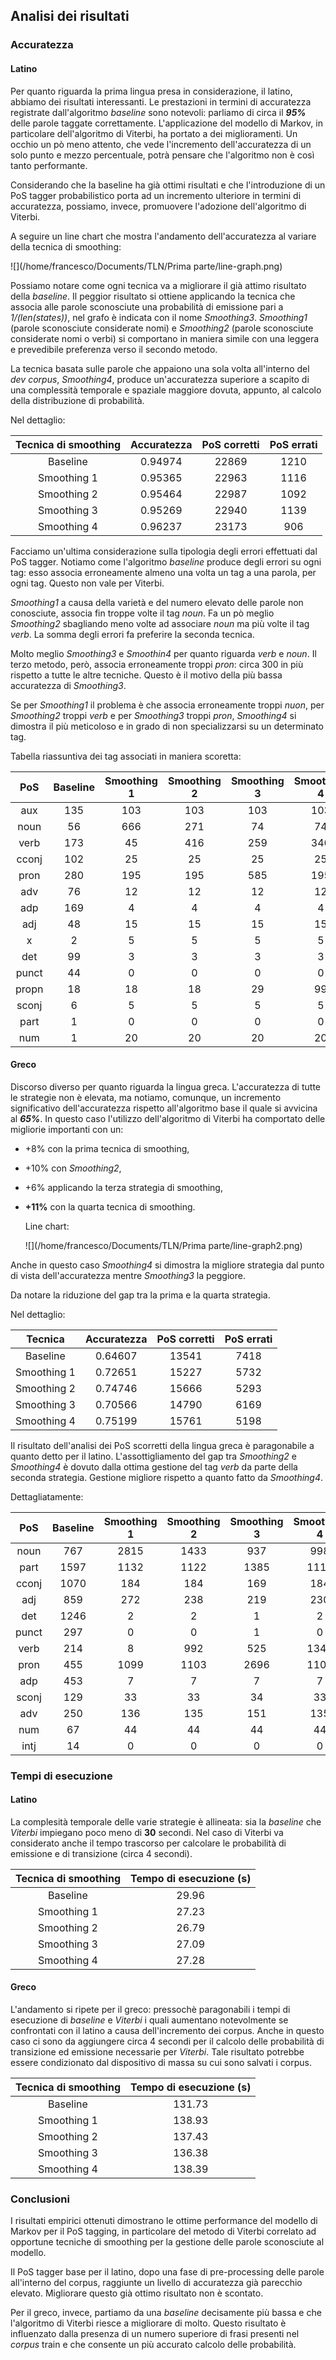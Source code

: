 ## Analisi dei risultati
### Accuratezza

#### Latino

Per quanto riguarda la prima lingua presa in considerazione, il latino, abbiamo dei risultati interessanti.
Le prestazioni in termini di accuratezza registrate dall'algoritmo *baseline* sono notevoli: parliamo di circa il ***95%*** delle parole taggate correttamente.
L'applicazione del modello di Markov, in particolare dell'algoritmo di Viterbi, ha portato a dei miglioramenti. Un occhio un pò meno attento, che vede l'incremento dell'accuratezza di un solo punto e mezzo percentuale, potrà pensare che l'algoritmo non è così tanto performante.

Considerando che la baseline ha già ottimi risultati e che l'introduzione di un PoS tagger probabilistico porta ad un incremento ulteriore in termini di accuratezza, possiamo, invece, promuovere l'adozione dell'algoritmo di Viterbi.

A seguire un line chart che mostra l'andamento dell'accuratezza al variare della tecnica di smoothing:



![](/home/francesco/Documents/TLN/Prima parte/line-graph.png)

Possiamo notare come ogni tecnica va a migliorare il già attimo risultato della *baseline*. Il peggior risultato si ottiene applicando la tecnica che associa alle parole sconosciute una probabilità di emissione pari a *1/(len(states))*, nel grafo è indicata con il nome *Smoothing3*. *Smoothing1* (parole sconosciute considerate nomi) e *Smoothing2* (parole sconosciute considerate nomi o verbi) si comportano in maniera simile con una leggera e prevedibile preferenza verso il secondo metodo.

La tecnica basata sulle parole che appaiono una sola volta all'interno del *dev corpus*, *Smoothing4*, produce un'accuratezza superiore a scapito di una complessità temporale e spaziale maggiore dovuta, appunto, al calcolo della distribuzione di probabilità.

Nel dettaglio:

| Tecnica di smoothing | Accuratezza | PoS corretti | PoS errati |
| :------------------: | :---------: | :----------: | :--------: |
|       Baseline       |   0.94974   |    22869     |    1210    |
|     Smoothing 1      |   0.95365   |    22963     |    1116    |
|     Smoothing 2      |   0.95464   |    22987     |    1092    |
|     Smoothing 3      |   0.95269   |    22940     |    1139    |
|     Smoothing 4      |   0.96237   |    23173     |    906     |



Facciamo un'ultima considerazione sulla tipologia degli errori effettuati dal PoS tagger. Notiamo come l'algoritmo *baseline* produce degli errori su ogni tag: esso associa erroneamente almeno una volta un tag a una parola, per ogni tag. Questo non vale per Viterbi.

*Smoothing1* a causa della varietà e del numero elevato delle parole non conosciute, associa fin troppe volte il tag *noun*. Fa un pò meglio *Smoothing2* sbagliando meno volte ad associare *noun* ma più volte il tag *verb*. La somma degli errori fa preferire la seconda tecnica.

Molto meglio *Smoothing3* e *Smoothin4* per quanto riguarda *verb* e *noun*. Il terzo metodo, però, associa erroneamente troppi *pron*: circa 300 in più rispetto a tutte le altre tecniche. Questo è il motivo della più bassa accuratezza di *Smoothing3*.

Se per *Smoothing1* il problema è che associa erroneamente troppi *nuon*, per *Smoothing2* troppi *verb* e per *Smoothing3* troppi *pron*, *Smoothing4* si dimostra il più meticoloso e in grado di non specializzarsi su un determinato tag.



Tabella riassuntiva dei tag associati in maniera scoretta:

|  PoS  | Baseline | Smoothing 1 | Smoothing 2 | Smoothing 3 | Smoothing 4 |
| :---: | :------: | :---------: | :---------: | :---------: | :---------: |
|  aux  |   135    |     103     |     103     |     103     |     103     |
| noun  |    56    |     666     |     271     |     74      |     74      |
| verb  |   173    |     45      |     416     |     259     |     346     |
| cconj |   102    |     25      |     25      |     25      |     25      |
| pron  |   280    |     195     |     195     |     585     |     195     |
|  adv  |    76    |     12      |     12      |     12      |     12      |
|  adp  |   169    |      4      |      4      |      4      |      4      |
|  adj  |    48    |     15      |     15      |     15      |     15      |
|   x   |    2     |      5      |      5      |      5      |      5      |
|  det  |    99    |      3      |      3      |      3      |      3      |
| punct |    44    |      0      |      0      |      0      |      0      |
| propn |    18    |     18      |     18      |     29      |     99      |
| sconj |    6     |      5      |      5      |      5      |      5      |
| part  |    1     |      0      |      0      |      0      |      0      |
|  num  |    1     |     20      |     20      |     20      |     20      |

#### 

#### Greco

Discorso diverso per quanto riguarda la lingua greca. L'accuratezza di tutte le strategie non è elevata, ma notiamo, comunque, un incremento significativo dell'accuratezza rispetto all'algoritmo base il quale si avvicina al ***65%***.
In questo caso l'utilizzo dell'algoritmo di Viterbi ha comportato delle migliorie importanti con un:

- +8% con la prima tecnica di smoothing,
- +10% con *Smoothing2*,

- +6% applicando la terza strategia di smoothing,

- **+11%** con la quarta tecnica di smoothing.

  

  Line chart:

  ![](/home/francesco/Documents/TLN/Prima parte/line-graph2.png)

Anche in questo caso *Smoothing4* si dimostra la migliore strategia dal punto di vista dell'accuratezza mentre *Smoothing3* la peggiore.

Da notare la riduzione del gap tra la prima e la quarta strategia.

Nel dettaglio:

|   Tecnica   | Accuratezza | PoS corretti | PoS errati |
| :---------: | :---------: | :----------: | :--------: |
|  Baseline   |   0.64607   |    13541     |    7418    |
| Smoothing 1 |   0.72651   |    15227     |    5732    |
| Smoothing 2 |   0.74746   |    15666     |    5293    |
| Smoothing 3 |   0.70566   |    14790     |    6169    |
| Smoothing 4 |   0.75199   |    15761     |    5198    |



Il risultato dell'analisi dei PoS scorretti della lingua greca è paragonabile a quanto detto per il latino. L'assottigliamento del gap tra *Smoothing2* e *Smoothing4* è dovuto dalla ottima gestione del tag *verb* da parte della seconda strategia. Gestione migliore rispetto a quanto fatto da *Smoothing4*.



Dettagliatamente:

|  PoS  | Baseline | Smoothing 1 | Smoothing 2 | Smoothing 3 | Smoothing 4 |
| :---: | :------: | :---------: | :---------: | :---------: | :---------: |
| noun  |   767    |    2815     |    1433     |     937     |     998     |
| part  |   1597   |    1132     |    1122     |    1385     |    1117     |
| cconj |   1070   |     184     |     184     |     169     |     184     |
|  adj  |   859    |     272     |     238     |     219     |     230     |
|  det  |   1246   |      2      |      2      |      1      |      2      |
| punct |   297    |      0      |      0      |      1      |      0      |
| verb  |   214    |      8      |     992     |     525     |    1345     |
| pron  |   455    |    1099     |    1103     |    2696     |    1103     |
|  adp  |   453    |      7      |      7      |      7      |      7      |
| sconj |   129    |     33      |     33      |     34      |     33      |
|  adv  |   250    |     136     |     135     |     151     |     135     |
|  num  |    67    |     44      |     44      |     44      |     44      |
| intj  |    14    |      0      |      0      |      0      |      0      |

#### 



### Tempi di esecuzione

#### Latino 

La complesità temporale delle varie strategie è allineata: sia la *baseline* che *Viterbi* impiegano poco meno di **30** secondi.
Nel caso di Viterbi va considerato anche il tempo trascorso per calcolare le probabilità di emissione e di transizione (circa 4 secondi).

| Tecnica di smoothing | Tempo di esecuzione (s) |
| :------------------: | :---------------------: |
|       Baseline       |          29.96          |
|     Smoothing 1      |          27.23          |
|     Smoothing 2      |          26.79          |
|     Smoothing 3      |          27.09          |
|     Smoothing 4      |          27.28          |

#### Greco

L'andamento si ripete per il greco: pressochè paragonabili i tempi di esecuzione di *baseline* e *Viterbi* i quali aumentano notevolmente se confrontati con il latino a causa dell'incremento dei corpus. Anche in questo caso ci sono da aggiungere circa 4 secondi per il calcolo delle probabilità di transizione ed emissione necessarie per *Viterbi*. Tale risultato potrebbe essere condizionato dal dispositivo di massa su cui sono salvati i corpus.

| Tecnica di smoothing | Tempo di esecuzione (s) |
| :------------------: | :---------------------: |
|       Baseline       |         131.73          |
|     Smoothing 1      |         138.93          |
|     Smoothing 2      |         137.43          |
|     Smoothing 3      |         136.38          |
|     Smoothing 4      |         138.39          |

### Conclusioni
I risultati empirici ottenuti dimostrano le ottime performance del modello di Markov per il PoS tagging, in particolare del metodo di Viterbi correlato ad opportune tecniche di smoothing per la gestione delle parole sconosciute al modello.

Il PoS tagger base per il latino, dopo una fase di pre-processing delle parole all'interno del corpus, raggiunte un livello di accuratezza già parecchio elevato. Migliorare questo già ottimo risultato non è scontato.

Per il greco, invece, partiamo da una *baseline* decisamente più bassa e che l'algoritmo di Viterbi riesce a migliorare di molto.
Questo risultato è influenzato dalla presenza di un numero superiore di frasi presenti nel *corpus* train e che consente un più accurato calcolo delle probabilità.